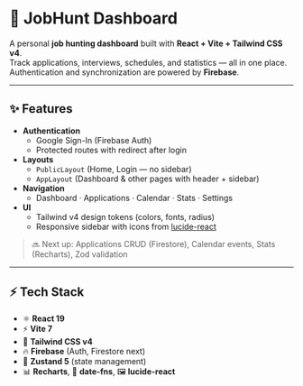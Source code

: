 # 🚀 JobHunt Dashboard

A personal **job hunting dashboard** built with **React + Vite + Tailwind CSS v4**.  
Track applications, interviews, schedules, and statistics — all in one place.  
Authentication and synchronization are powered by **Firebase**.

---

## ✨ Features

- **Authentication**
  - Google Sign-In (Firebase Auth)
  - Protected routes with redirect after login
- **Layouts**
  - `PublicLayout` (Home, Login — no sidebar)
  - `AppLayout` (Dashboard & other pages with header + sidebar)
- **Navigation**
  - Dashboard · Applications · Calendar · Stats · Settings
- **UI**
  - Tailwind v4 design tokens (colors, fonts, radius)
  - Responsive sidebar with icons from [lucide-react](https://lucide.dev)

> 🔜 Next up: Applications CRUD (Firestore), Calendar events, Stats (Recharts), Zod validation

---

## ⚡ Tech Stack

- ⚛️ **React 19**
- ⚡ **Vite 7**
- 🎨 **Tailwind CSS v4**
- 🔥 **Firebase** (Auth, Firestore next)
- 🐻 **Zustand 5** (state management)
- 📊 **Recharts**, 📅 **date-fns**, 🖼️ **lucide-react**
